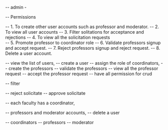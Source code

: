 -- admin - 


-- Permissions

-- 1. To create other user accounts such as professor and moderator.
-- 2. To view all user accounts 
-- 3. Filter solitations for acceptance and rejections
-- 4. To view all the solicitation requests    
-- 5. Promote professor to coordinator role
-- 6. Validate professors signup and accept request.
-- 7. Reject professors signup and reject request.
-- 8. Delete a user account.


-- view the list of users, 
-- create a user
-- assign the role of coordinators, 
-- create the professors
-- validate the professors
-- view all the professor request
-- accept the professor request
-- have all permission for crud


-- filter

-- reject solicitate
-- approve solicitate



-- each faculty has a coordinator,


-- professors and moderator accounts,
-- delete a user



-- coordinators 
-- professors
-- moderator
